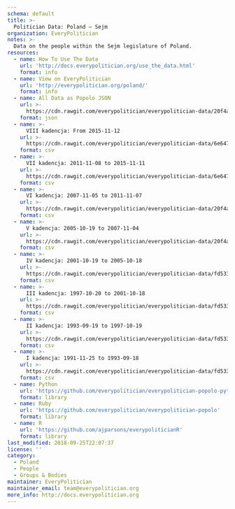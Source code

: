 ```yaml
---
schema: default
title: >-
  Politician Data: Poland — Sejm
organization: EveryPolitician
notes: >-
  Data on the people within the Sejm legislature of Poland.
resources:
  - name: How To Use The Data
    url: 'http://docs.everypolitician.org/use_the_data.html'
    format: info
  - name: View on EveryPolitician
    url: 'http://everypolitician.org/poland/'
    format: info
  - name: All Data as Popolo JSON
    url: >-
      https://cdn.rawgit.com/everypolitician/everypolitician-data/20f4a3b99669bcc2917a7197be21f1bff4615c55/data/Poland/Sejm/ep-popolo-v1.0.json
    format: json
  - name: >-
      VIII kadencja: From 2015-11-12
    url: >-
      https://cdn.rawgit.com/everypolitician/everypolitician-data/6e647201734ca826dbe9358977c304f0c86895f4/data/Poland/Sejm/term-8.csv
    format: csv
  - name: >-
      VII kadencja: 2011-11-08 to 2015-11-11
    url: >-
      https://cdn.rawgit.com/everypolitician/everypolitician-data/6e647201734ca826dbe9358977c304f0c86895f4/data/Poland/Sejm/term-7.csv
    format: csv
  - name: >-
      VI kadencja: 2007-11-05 to 2011-11-07
    url: >-
      https://cdn.rawgit.com/everypolitician/everypolitician-data/20f4a3b99669bcc2917a7197be21f1bff4615c55/data/Poland/Sejm/term-6.csv
    format: csv
  - name: >-
      V kadencja: 2005-10-19 to 2007-11-04
    url: >-
      https://cdn.rawgit.com/everypolitician/everypolitician-data/20f4a3b99669bcc2917a7197be21f1bff4615c55/data/Poland/Sejm/term-5.csv
    format: csv
  - name: >-
      IV kadencja: 2001-10-19 to 2005-10-18
    url: >-
      https://cdn.rawgit.com/everypolitician/everypolitician-data/fd5336079894839fc787b9d4009290bf0f7f3682/data/Poland/Sejm/term-4.csv
    format: csv
  - name: >-
      III kadencja: 1997-10-20 to 2001-10-18
    url: >-
      https://cdn.rawgit.com/everypolitician/everypolitician-data/fd5336079894839fc787b9d4009290bf0f7f3682/data/Poland/Sejm/term-3.csv
    format: csv
  - name: >-
      II kadencja: 1993-09-19 to 1997-10-19
    url: >-
      https://cdn.rawgit.com/everypolitician/everypolitician-data/fd5336079894839fc787b9d4009290bf0f7f3682/data/Poland/Sejm/term-2.csv
    format: csv
  - name: >-
      I kadencja: 1991-11-25 to 1993-09-18
    url: >-
      https://cdn.rawgit.com/everypolitician/everypolitician-data/fd5336079894839fc787b9d4009290bf0f7f3682/data/Poland/Sejm/term-1.csv
    format: csv
  - name: Python
    url: 'https://github.com/everypolitician/everypolitician-popolo-python'
    format: library
  - name: Ruby
    url: 'https://github.com/everypolitician/everypolitician-popolo'
    format: library
  - name: R
    url: 'https://github.com/ajparsons/everypoliticianR'
    format: library
last_modified: 2018-09-25T22:07:37
license: ''
category:
  - Poland
  - People
  - Groups & Bodies
maintainer: EveryPolitician
maintainer_email: team@everypolitician.org
more_info: http://docs.everypolitician.org
---
```

